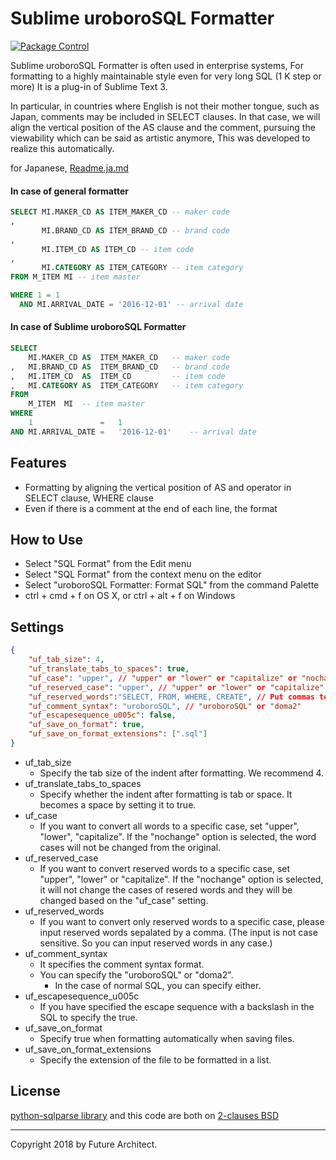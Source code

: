 Sublime uroboroSQL Formatter
====================

[![Package Control](https://img.shields.io/packagecontrol/dt/uroboroSQL%20Formatter.svg)](https://packagecontrol.io/packages/uroboroSQL%20Formatter)

Sublime uroboroSQL Formatter is often used in enterprise systems, For formatting to a highly maintainable style even for very long SQL (1 K step or more) It is a plug-in of Sublime Text 3.

In particular, in countries where English is not their mother tongue, such as Japan, comments may be included in SELECT clauses. In that case, we will align the vertical position of the AS clause and the comment, pursuing the viewability which can be said as artistic anymore, This was developed to realize this automatically.

for Japanese, [Readme.ja.md](Readme.ja.md)

#### In case of general formatter

```sql
SELECT MI.MAKER_CD AS ITEM_MAKER_CD -- maker code
,
       MI.BRAND_CD AS ITEM_BRAND_CD -- brand code
,
       MI.ITEM_CD AS ITEM_CD -- item code
,
       MI.CATEGORY AS ITEM_CATEGORY -- item category
FROM M_ITEM MI -- item master

WHERE 1 = 1
  AND MI.ARRIVAL_DATE = '2016-12-01' -- arrival date
```

#### In case of Sublime uroboroSQL Formatter

```sql
SELECT
    MI.MAKER_CD AS  ITEM_MAKER_CD   -- maker code
,   MI.BRAND_CD AS  ITEM_BRAND_CD   -- brand code
,   MI.ITEM_CD  AS  ITEM_CD         -- item code
,   MI.CATEGORY AS  ITEM_CATEGORY   -- item category
FROM
    M_ITEM  MI  -- item master
WHERE
    1               =   1
AND MI.ARRIVAL_DATE =   '2016-12-01'    -- arrival date

```

Features
--------

-	Formatting by aligning the vertical position of AS and operator in SELECT clause, WHERE clause
-	Even if there is a comment at the end of each line, the format

How to Use
----------

-	Select "SQL Format" from the Edit menu
-	Select "SQL Format" from the context menu on the editor
-	Select "uroboroSQL Formatter: Format SQL" from the command Palette
-	ctrl + cmd + f on OS X, or ctrl + alt + f on Windows

Settings
--------

```json
{
    "uf_tab_size": 4,
    "uf_translate_tabs_to_spaces": true,
    "uf_case": "upper", // "upper" or "lower" or "capitalize" or "nochange"
    "uf_reserved_case": "upper", // "upper" or "lower" or "capitalize" or "nochange"
    "uf_reserved_words":"SELECT, FROM, WHERE, CREATE", // Put commas to separate reserved words
    "uf_comment_syntax": "uroboroSQL", // "uroboroSQL" or "doma2"
    "uf_escapesequence_u005c": false,
    "uf_save_on_format": true,
    "uf_save_on_format_extensions": [".sql"]
}
```

-	uf_tab_size
	-	Specify the tab size of the indent after formatting. We recommend 4.
-	uf_translate_tabs_to_spaces
	-	Specify whether the indent after formatting is tab or space. It becomes a space by setting it to true.
-	uf_case
	-	If you want to convert all words to a specific case, set "upper", "lower", "capitalize". If the "nochange" option is selected, the word cases will not be changed from the original.
-	uf_reserved_case
	-	If you want to convert reserved words to a specific case, set "upper", "lower" or "capitalize". If the "nochange" option is selected, it will not change the cases of resered words and they will be changed based on the "uf_case" setting.
-	uf_reserved_words
	-	If you want to convert only reserved words to a specific case, please input reserved words sepalated by a comma. (The input is not case sensitive. So you can input reserved words in any case.)
-	uf_comment_syntax
	-	It specifies the comment syntax format.
	-	You can specify the "uroboroSQL" or "doma2".
		-	In the case of normal SQL, you can specify either.
-	uf_escapesequence_u005c
	-	If you have specified the escape sequence with a backslash in the SQL to specify the true.
-	uf_save_on_format
	-	Specify true when formatting automatically when saving files.
-	uf_save_on_format_extensions
	-	Specify the extension of the file to be formatted in a list.

License
-------

[python-sqlparse library](https://github.com/andialbrecht/sqlparse) and this code are both on [2-clauses BSD](http://www.opensource.org/licenses/bsd-license.php)

---

Copyright 2018 by Future Architect.
